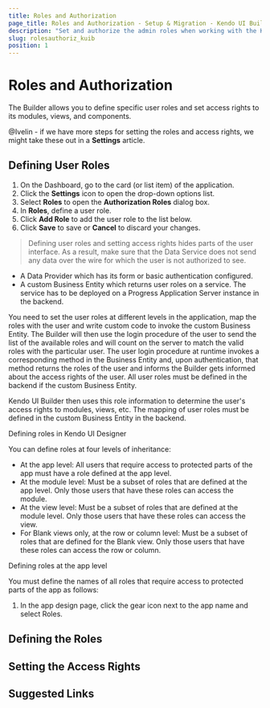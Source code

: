 ```yaml
---
title: Roles and Authorization
page_title: Roles and Authorization - Setup & Migration - Kendo UI Builder
description: "Set and authorize the admin roles when working with the Kendo UI Builder tool for creating and managing Angular and AngularJS-based web applications."
slug: rolesauthoriz_kuib
position: 1
---
```


# Roles and Authorization

The Builder allows you to define specific user roles and set access rights to its modules, views, and components.

@Ivelin - if we have more steps for setting the roles and access rights, we might take these out in a **Settings** article.

## Defining User Roles

1. On the Dashboard, go to the card (or list item) of the application.
1. Click the **Settings** icon to open the drop-down options list.
1. Select **Roles** to open the **Authorization Roles** dialog box.
1. In **Roles**, define a user role.
1. Click **Add Role** to add the user role to the list below.
1. Click **Save** to save or **Cancel** to discard your changes.


> Defining user roles and setting access rights hides parts of the user interface. As a result, make sure that the Data Service does not send any data over the wire for which the user is not authorized to see.

* A Data Provider which has its form or basic authentication configured.
* A custom Business Entity which returns user roles on a service. The service has to be deployed on a Progress Application Server instance in the backend.

You need to set the user roles at different levels in the application, map the roles with the user  and write custom code to invoke the custom Business Entity. The Builder will then use the login procedure of the user to send the list of the available roles and will count on the server to match the valid roles with the particular user. The user login procedure at runtime invokes a corresponding method in the Business Entity and, upon authentication, that method returns the roles of the user and informs the Builder gets informed about the access rights of the user. All user roles must be defined in the backend if the custom Business Entity.

Kendo UI Builder then uses this role information to determine the user's access rights to modules, views, etc. The mapping of user roles must be defined in the custom Business Entity in the backend.

Defining roles in Kendo UI Designer

You can define roles at four levels of inheritance:
* At the app level: All users that require access to protected parts of the app must have a role defined at the app level.
* At the module level: Must be a subset of roles that are defined at the app level. Only those users that have these roles can access the module.
* At the view level: Must be a subset of roles that are defined at the module level. Only those users that have these roles can access the view.
* For Blank views only, at the row or column level: Must be a subset of roles that are defined for the Blank view. Only those users that have these roles can access the row or column.

Defining roles at the app level

You must define the names of all roles that require access to protected parts of the app as follows:

1. In the app design page, click the gear icon next to the app name and select Roles.

## Defining the Roles


## Setting the Access Rights


## Suggested Links
